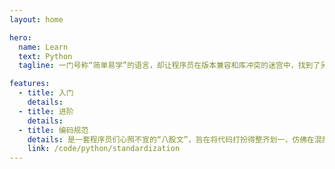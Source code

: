 ```yaml
---
layout: home

hero:
  name: Learn
  text: Python
  tagline: 一门号称“简单易学”的语言，却让程序员在版本兼容和库冲突的迷宫中，找到了另一种“人生苦长”的体验。

features:
  - title: 入门
    details: 
  - title: 进阶
    details: 
  - title: 编码规范
    details: 是一套程序员们心照不宣的“八股文”，旨在将代码打扮得整齐划一，仿佛在混乱的逻辑之上盖了一层优雅的面纱，直到有人忘记加分号，整座大厦轰然倒塌。
    link: /code/python/standardization
---
```


